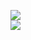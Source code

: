 [![](https://img.shields.io/badge/Made%20With-Github%20Spray-lightgrey.svg?style=for-the-badge&logo=github)](https://github.com/Annihil/github-spray#7042)  
[![](https://i.imgur.com/2DrTn0Z.gif)](https://github.com/Annihil/github-spray)